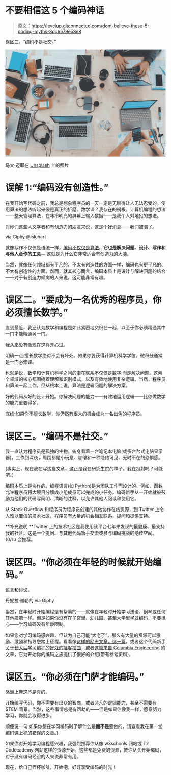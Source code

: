 # 不要相信这 5 个编码神话

> 原文：<https://levelup.gitconnected.com/dont-believe-these-5-coding-myths-8dc6579e58e8>

误区三。“编码不是社交。”

![](img/777523e23cf83f8308dfab4fa3d06d1d.png)

马文·迈耶在 [Unsplash](https://unsplash.com?utm_source=medium&utm_medium=referral) 上的照片

# 误解 1:“编码没有创造性。”

在我开始写代码之前，我总是想象程序员的一天一定是无聊得让人无法忍受的。使用算法的想法听起来像是真正的折磨。数学课？我存在的祸根。计算机编程的想法——整天管理算法，在冰冷明亮的屏幕上输入数据——是我个人对地狱的想法。

对你们这些人文学者和有创造力的朋友来说，这是个好消息——我们被骗了。

via Giphy @isluhart

就像写作不仅仅是语法一样，[编码不仅仅是算法](https://medium.com/@chulcher/coding-is-creative-c85b7566a41b)。**它也是解决问题、设计、写作和与他人合作的工具—** 这就是为什么它非常适合有创造力的大脑。

当然，就像任何领域都有平凡的、不太有创造性的方面一样，编码也有更平凡的、不太有创造性的方面。然而，就其核心而言，编码本质上是设计与解决问题的结合——对于有创造力倾向的人来说，这可能非常有趣。

# 误区二。“要成为一名优秀的程序员，你必须擅长数学。”

直到最近，我还认为数学和编程是如此紧密地交织在一起，以至于你必须精通其中一门才能精通另一门。

我从来没有像现在这样开心过。

明确一点:擅长数学绝对不会有坏处。如果你要获得计算机科学学位，微积分通常是一门必修课。

也就是说，数学和计算机科学之间的潜在联系不仅仅是数字:而是解决问题。这两个领域的核心都围绕着理解和识别模式，以及有效地使用复杂逻辑。当然，程序员和算法一起工作，但从根本上说，算法是逻辑问题的解决方案。

好的代码从好的设计开始。你解决问题的能力——有效地运用逻辑——比你做数学的能力重要得多。

底线:如果你不擅长数学，你仍然有很大的机会成为一名出色的程序员。

# 误区三。“编码不是社交。”

我一直认为程序员是孤独的生物。俯身看着一台笔记本电脑(或多台台式电脑显示器)，工作到深夜，周围都是小玩意、咖啡和一种隐约可见、无时不在的恐惧感。

(事实上，现在我在写这篇文章，这正是我在研究生院的样子。我在投射吗？可能吧。)

编码本质上是协作的。编程语言(如 Python)是为团队工作而设计的。例如，函数允许程序员将大项目分解成小组成员可以完成的小任务。编码新手从一开始就被鼓励为他们的代码写简明、清晰的注释，以允许其他人阅读和使用它。

从 Stack Overflow 和程序员为程序员创建的其他协作在线资源，到 Twitter 上令人难以置信的技术社区，程序员有大量的机会相互联系、提问和提供支持。

**补充说明:**Twitter 上的技术社区是我使用该平台七年来发现的最健康、最支持我的社区。这是一个提问、与其他代码新手交流或参与编码挑战的绝佳空间。10/10 会推荐。

# 误区四。“你必须在年轻的时候就开始编码。”

谎言和诽谤。

丹妮拉·谢勒的 via Giphy

当然，在年轻时开始编程是有帮助的——就像在年轻时开始学习法语、钢琴或任何其他技能一样。但是如果你没有在子宫里、幼儿园、甚至大学里学过编码，不要担心——学习编码没有年龄限制。

如果您对学习编码感兴趣，但认为自己可能“太老了”，那么有大量的资源可以激励、激励和指导您踏上征程。看看像[这样的励志文章，这一篇](https://medium.com/startup-grind/i-am-enter-your-age-here-is-that-too-late-to-become-a-developer-58e926799af4)，或者这个代码新手[关于长大后学习编程的好处的播客插曲](https://www.codenewbie.org/podcast/what-are-the-benefits-of-learning-to-code-when-you-re-older)，或者[这篇来自 Columbia Engineering](https://bootcamp.cvn.columbia.edu/blog/learn-programming-when-older/) 的文章，它为开始你的编码之旅提供了很好的介绍(带有参考资料)。

# 误区五。“你必须在门萨才能编码。”

感谢上帝这不是真的。

开始编写代码，你不需要有出众的智商，或者非凡的逻辑能力，甚至不需要有 STEM 背景。当然，这些事情总是有帮助的——但是如果你像我一样，愿意努力学习，你就会取得进步。

顺便说一句:如果你想在学习编码时了解什么是**而不是**要做的，请查看我在第一堂编码课上犯的[错误的文章。)](/top-5-mistakes-i-made-while-learning-to-code-in-school-7e9212ba2b04)

如果你对开始学习编程感兴趣，我强烈推荐你从像 w3schools 网站或 T2 Codecademy 网站这样的资源开始。这些都是免费的资源，教你从头开始编码，对于没有编码经验的人来说非常有用。

现在，给自己弄杯咖啡，开始吧，好好享受编码的时光！